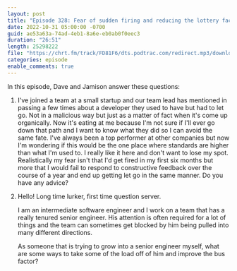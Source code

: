 ```yaml
---
layout: post
title: "Episode 328: Fear of sudden firing and reducing the lottery factor"
date: 2022-10-31 05:00:00 -0700
guid: ae53a63a-74ad-4eb1-8a6e-eb0ab0f0eec3
duration: "26:51"
length: 25298222
file: "https://chrt.fm/track/FD81F6/dts.podtrac.com/redirect.mp3/download.softskills.audio/sse-328.mp3"
categories: episode
enable_comments: true
---
```


In this episode, Dave and Jamison answer these questions:

1. I've joined a team at a small startup and our team lead has mentioned in passing a few times about a developer they used to have but had to let go. Not in a malicious way but just as a matter of fact when it's come up organically. Now it's eating at me because I'm not sure if I'll ever go down that path and I want to know what they did so I can avoid the same fate. I've always been a top performer at other companies but now I'm wondering if this would be the one place where standards are higher than what I'm used to. I really like it here and don't want to lose my spot. Realistically my fear isn't that I'd get fired in my first six months but more that I would fail to respond to constructive feedback over the course of a year and end up getting let go in the same manner. Do you have any advice?

2. Hello! Long time lurker, first time question server.
   
   I am an intermediate software engineer and I work on a team that has a really tenured senior engineer. His attention is often required for a lot of things and the team can sometimes get blocked by him being pulled into many different directions.
   
   As someone that is trying to grow into a senior engineer myself, what are some ways to take some of the load off of him and improve the bus factor?
